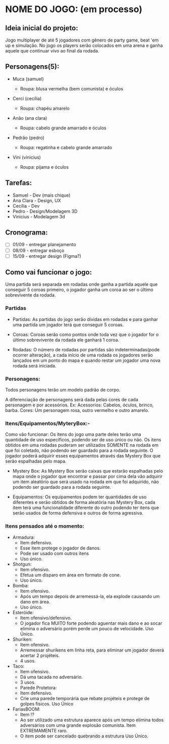# NOME DO JOGO: (em processo)

## Ideia inicial do projeto:
Jogo multiplayer de até 5 jogadores com gênero de party game, beat 'em up e simulação. No jogo os players serão colocados em uma arena e ganha aquele que continuar vivo ao final da rodada.

## Personagens(5):
 - Muca (samuel)
    - Roupa: blusa vermelha (bem comunista) e óculos

  - Cerci (cecília)  
    - Roupa: chapéu amarelo

  - Anão (ana clara)
    - Roupa: cabelo grande amarrado e óculos

  - Pedrão (pedro)
    - Roupa: regatinha e cabelo grande amarrado

  - Vini (vinicius)
    - Roupa: pijama e óculos

## Tarefas:
- Samuel - Dev (mais chique)
- Ana Clara - Design, UX
- Cecília - Dev 
- Pedro - Design/Modelagem 3D
- Vinicius - Modelagem 3d

## Cronograma:
- [ ] 01/09 - entregar planejamento
- [ ] 08/09 - entregar esboço
- [ ] 15/09 - entregar design (Figma?)

## Como vai funcionar o jogo:
Uma partida será separada em rodadas onde ganha a partida aquele que conseguir 5 coroas primeiro, o jogador ganha um coroa ao ser o último sobrevivente da rodada.
### Partidas
- Partidas: As partidas do jogo serão dividas em rodadas e para ganhar uma partida um jogador terá que conseguir 5 coroas.

- Coroas: Coroas serão como pontos onde toda vez que o jogador for o último sobrevivente da rodada ele ganhará 1 coroa.

- Rodadas: O número de rodadas por partidas são indeterminadas(pode ocorrer alteração), a cada início de uma rodada os jogadores serão lançados em um ponto do mapa e quando restar um jogador uma nova rodada será iniciada.

### Personagens:
Todos personagens terão um modelo padrão de corpo.

A diferenciação de personagens será dada pelas cores de cada personagem e por acessórios. 
Ex: Acessorios: Cabelos, óculos, brinco, barba. Cores: Um personagem rosa, outro vermelho e outro amarelo.

### Itens/Equipamentos/MyteryBox:-
Como vão funcionar: Os itens do jogo uma parte deles terão uma quantidade de uso específicos, podendo ser de uso único ou não. Os itens obtidos em uma rodadas puderam ser utilizados SOMENTE na rodada em que foi coletado, não podendo ser guardado para a rodada seguinte. O jogador poderá adquirir esses equipamentos através das Mystery Box que serão espalhadas pelo mapa.

- Mystery Box: As Mystery Box serão caixas que estarão espalhadas pelo mapa onde o jogador que encontrar e passar por cima dela vão adquirir um item aleatório que será usado na rodada em que foi adquirido, não podendo ser guardado para a rodada seguinte.

- Equipamentos: Os equipamentos podem ter quantidades de uso diferentes e serão obtidos de forma aleatória nas Mystery Box, cada item terá uma funcionalidade diferente do outro podendo ter itens que serão usados de forma defensiva e outros de forma agressiva.

### Itens pensados até o momento:
- Armadura: 
  - Item defensivo.
  - Esse item protege o jogador de danos.
  - Pode ser usado com outros itens
  - Uso único.
- Shotgun:
  - Item ofensivo.
  - Efetua um disparo em área em formato de cone.
  - Uso único.
- Bomba:
  - Item ofensivo.
  - Após um tempo depois de arremessá-la, ela explode causando um dano em área.
  - Uso único.
- Esteróide:
  - Item ofensivo/defensivo.
  - O jogador fica MUITO forte podendo aguentar mais dano e ao socar elimina o adversário porém perde um pouco de velocidade.
    Uso Único.
- Shuriken:
  - Item ofensivo.
  - Arremessar shurikens em linha reta, para eliminar um jogador deverá acertar 2 projéteis.
  - 4 usos.
- Taco:
  - Item ofensivo.
  - Dá uma tacada no adversário.
  - 3 usos.
  - Parede Protetora:
  - Item defensivo.
  - Crie uma parede temporária que rebate projéteis e protege de golpes físicos.
    Uso Único
- FariasBOOM:
  - Item !?
  - Ao ser utilizado uma estrutura aparece após um tempo elimina todos adversários com uma grande explosão comunista.
    Item EXTREMAMENTE raro.
  - O item pode ser cancelado quebrando a estrutura
    Uso Único.

